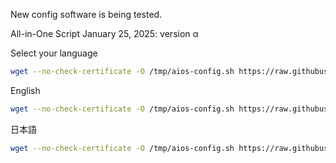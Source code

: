 New config software is being tested.

All-in-One Script
January 25, 2025: version α

Select your language
```sh
wget --no-check-certificate -O /tmp/aios-config.sh https://raw.githubusercontent.com/site-u2023/aios/main/aios-config.sh; sh /tmp/aios-config.sh
```

English
```sh
wget --no-check-certificate -O /tmp/aios-config.sh https://raw.githubusercontent.com/site-u2023/aios/main/aios-config.sh; sh /tmp/aios-config.sh en
```

日本語
```sh
wget --no-check-certificate -O /tmp/aios-config.sh https://raw.githubusercontent.com/site-u2023/aios/main/aios-config.sh; sh /tmp/aios-config.sh ja
```
